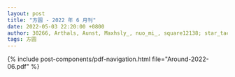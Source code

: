 ```yaml
---
layout: post
title: "方圆 - 2022 年 6 月刊"
date: 2022-05-03 22:20:00 +0800
author: 30266, Arthals, Aunst, Maxhsly_, nuo_mi_, square12138; star_taco
tags: 方圆
---
```


{% include post-components/pdf-navigation.html file="Around-2022-06.pdf" %}